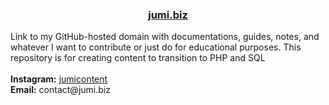 <h3 align="center"><a href="https://jumi.biz">jumi.biz</a></h3>
<p>Link to my GitHub-hosted domain with documentations, guides, notes, and whatever I want to contribute or just do for educational purposes. This repository is for creating content to transition to PHP and SQL<br><br><b>Instagram:</b> <a href="https://www.instagram.com/jumicontent/">jumicontent</a><br><b>Email:</b> contact@jumi.biz</p>
